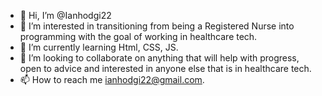 - 👋 Hi, I’m @Ianhodgi22
- 👀 I’m interested in transitioning from being a Registered Nurse into programming with the goal of working in healthcare tech.
- 🌱 I’m currently learning Html, CSS, JS.
- 💞️ I’m looking to collaborate on anything that will help with progress, open to advice and interested in anyone else that is in healthcare tech.
- 📫 How to reach me ianhodgi22@gmail.com.

<!---
Ianhodgi22/Ianhodgi22 is a ✨ special ✨ repository because its `README.md` (this file) appears on your GitHub profile.
You can click the Preview link to take a look at your changes.
--->
